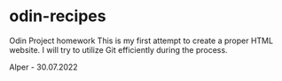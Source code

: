 # odin-recipes
Odin Project homework
This is my first attempt to create a proper HTML website.
I will try to utilize Git efficiently during the process. 

Alper - 30.07.2022